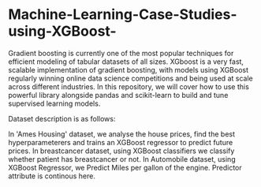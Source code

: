 # Machine-Learning-Case-Studies-using-XGBoost-
Gradient boosting is currently one of the most popular techniques for efficient modeling of tabular datasets of all sizes. XGboost is a very fast, scalable implementation of gradient boosting, with models using XGBoost regularly winning online data science competitions and being used at scale across different industries. In this repository, we will cover how to use this powerful library alongside pandas and scikit-learn to build and tune supervised learning models. 

Dataset description is as follows:

In 'Ames Housing' dataset, we analyse the house prices, find the best hyperparameterers and trains an XGBoost regressor to predict future prices.
In breastcancer dataset, using XGBoost classifiers we classify whether patient has breastcancer or not.
In Automobile dataset, using XGBoost Regressor, we Predict Miles per gallon of the engine. Predictor attribute is continous here.
